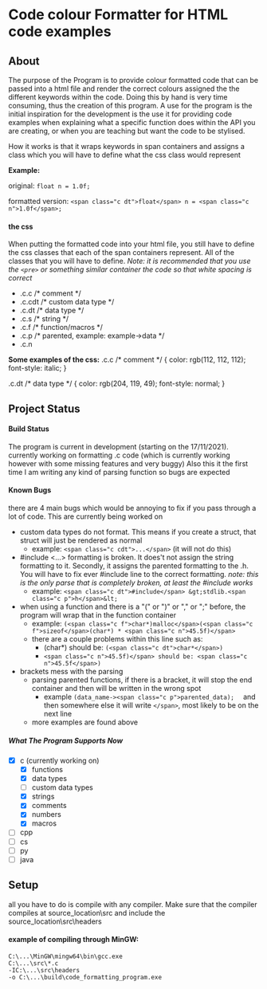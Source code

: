 # Code colour Formatter for HTML code examples

## About

The purpose of the Program is to provide colour formatted code that can be passed into a html file and render the correct colours assigned the the different keywords within the code. Doing this by hand is very time consuming, thus the creation of this program. 
A use for the program is the initial inspiration for the development is the use it for providing code examples when explaining what a specific function does within the API you are creating, or when you are teaching but want the code to be stylised. 

How it works is that it wraps keywords in span containers and assigns a class which you will have to define what the css class would represent

**Example:**

original: 
``` float n = 1.0f; ```

formatted version: 
``` <span class="c dt">float</span> n = <span class="c n">1.0f</span>; ```

#### the css 

When putting the formatted code into your html file, you still have to define the css classes that each of the span containers represent. All of the classes that you will have to define. *Note: it is recommended that you use the ```<pre>``` or something similar container the code so that white spacing is correct*

* .c.c /* comment */
* .c.cdt /* custom data type */
* .c.dt /* data type */
* .c.s /* string */
* .c.f /* function/macros */
* .c.p /* parented, example: example->data */
* .c.n

**Some examples of the css:**
.c.c /* comment */
{
  color: rgb(112, 112, 112);
  font-style: italic;
}

.c.dt /* data type */
{
  color: rgb(204, 119, 49);
  font-style: normal;
}

## Project Status

#### Build Status

The program is current in development (starting on the 17/11/2021). 
currently working on formatting .c code (which is currently working however with some missing features and very buggy)
Also this it the first time I am writing any kind of parsing function so bugs are expected

#### Known Bugs

there are 4 main bugs which would be annoying to fix if you pass through a lot of code. This are currently being worked on

* custom data types do not format. This means if you create a struct, that struct will just be rendered as normal 
  * example: ```<span class="c cdt">...</span>``` (it will not do this)
* #include <...> formatting is broken. It does't not assign the string formatting to it. Secondly, it assigns the parented formatting to the .h. You will have to fix ever #include line to the correct formatting. *note: this is the only parse that is completely broken, at least the #include works*
  * example: ```<span class="c dt">#include</span> &gt;stdlib.<span class="c p">h</span>&lt;```
* when using a function and there is a "(" or ")" or "," or ";" before, the program will wrap that in the function container
  * example: ```(<span class="c f">char*)malloc</span>(<span class="c f">sizeof</span>(char*) * <span class="c n">45.5f)</span>```
  * there are a couple problems within this line such as:
    * (char*) should be: ```(<span class="c dt">char*</span>)```
    * ```<span class="c n">45.5f)</span> should be: <span class="c n">45.5f</span>)```
* brackets mess with the parsing
  * parsing parented functions, if there is a bracket, it will stop the end container and then will be written in the wrong spot
    * example ```(data_name-><span class="c p">parented_data);  ``` and then somewhere else it will write ```</span>```, most likely to be on the next line
  * more examples are found above

##### What The Program Supports Now 

* [x] c (currently working on)
  * [x] functions
  * [x] data types
  * [ ] custom data types 
  * [x] strings
  * [x] comments 
  * [x] numbers
  * [x] macros
* [ ] cpp
* [ ] cs
* [ ] py
* [ ] java

## Setup

all you have to do is compile with any compiler. Make sure that the compiler compiles at source_location\src and include the source_location\src\headers 

#### example of compiling through MinGW:

``` 
C:\...\MinGW\mingw64\bin\gcc.exe
C:\...\src\*.c 
-IC:\...\src\headers
-o C:\...\build\code_formatting_program.exe
```
